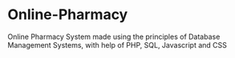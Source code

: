 # Online-Pharmacy
Online Pharmacy System made using the principles of Database Management Systems, with help of PHP, SQL, Javascript and CSS
